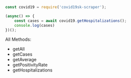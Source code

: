 ```js
const covid19 = require('covid19sk-scraper');

(async() => {
    const cases = await covid19.getHospitalizations();
    console.log(cases)
})();
```

All Methods:
- getAll
- getCases
- getAverage
- getPositivityRate
- getHospitalizations